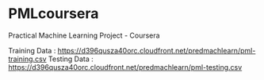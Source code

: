 # PMLcoursera
Practical Machine Learning Project - Coursera

Training Data :     https://d396qusza40orc.cloudfront.net/predmachlearn/pml-training.csv
Testing Data  :     https://d396qusza40orc.cloudfront.net/predmachlearn/pml-testing.csv
